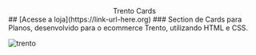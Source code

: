 <div style="text-align: center;"> Trento Cards</div>
## [Acesse a loja](https://link-url-here.org)
### Section de Cards para Planos, desenvolvido para o ecommerce Trento, utilizando HTML e CSS.

![trento](https://user-images.githubusercontent.com/69046512/133527896-730de31b-79c7-48f5-b0f9-1150ee7f95d5.png)



